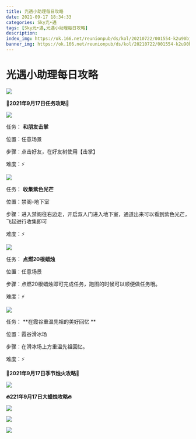 ```yaml
---
title: 光遇小助理每日攻略
date: 2021-09-17 18:34:33
categories: Sky光•遇
tags: [Sky光•遇,光遇小助理每日攻略]
description: 
index_img: https://ok.166.net/reunionpub/ds/kol/20210722/001554-k2u90bj7ay.png?imageView&thumbnail=600x0&type=jpg
banner_img: https://ok.166.net/reunionpub/ds/kol/20210722/001554-k2u90bj7ay.png?imageView&thumbnail=600x0&type=jpg
---
```

# 光遇小助理每日攻略
![](https://ok.166.net/reunionpub/ds/kol/20210917/163702-jc7tny9rbk.png)

**👑2021年9月17日任务攻略👑**

![](https://ok.166.net/reunionpub/ds/kol/20210917/163750-2ecfyb617k.png)

任务： **和朋友击掌**

位置：任意场景

步骤：点击好友，在好友树使用【击掌】

难度：⚡

![](https://ok.166.net/reunionpub/ds/kol/20210917/163803-zo17af2gen.png)

任务： **收集紫色光芒**

位置：禁阁-地下室

步骤：进入禁阁往右边走，开启双人门进入地下室，通道出来可以看到紫色光芒，飞起进行收集即可

难度：⚡

![](https://ok.166.net/reunionpub/ds/kol/20210917/163823-a8q541j3f9.png)

任务： **点燃20根蜡烛**

位置：任意场景

步骤：点燃20根蜡烛即可完成任务，跑图的时候可以顺便做任务哦。

难度：⚡

  

![](https://ok.166.net/reunionpub/ds/kol/20210917/163911-ehusl68dk4.png)

任务： **在霞谷重温先祖的美好回忆  **

位置：霞谷滑冰场

步骤：在滑冰场上方重温先祖回忆。

难度：⚡

  

 **🌹2021年9月17日季节烛火攻略🌹**

![](https://ok.166.net/reunionpub/ds/kol/20210917/163942-450jabdqlh.png)

  

 **🔥221年9月17日大蜡烛攻略🔥**

![](https://ok.166.net/reunionpub/ds/kol/20210917/164047-0esmgspfkj.png)

![](https://ok.166.net/reunionpub/ds/kol/20210917/164030-3z5sqhvy0u.png)

![](https://ok.166.net/reunionpub/ds/kol/20210917/164018-8amw9uzfks.png)

  

  

  


